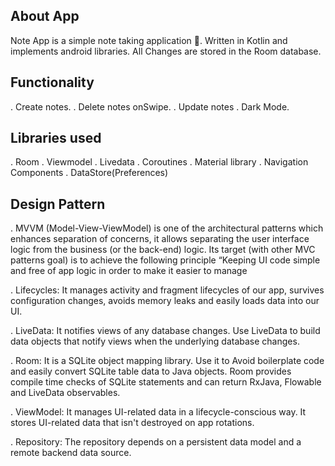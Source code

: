 

About App
-------------------------------------------------------

Note App is a simple note taking application 📝. Written in Kotlin and implements android libraries. All Changes are stored in the Room database.


Functionality
-------------------------------------------------------

. Create notes.
. Delete notes onSwipe.
. Update notes
. Dark Mode.

Libraries used
-------------------------------------------------------

. Room
. Viewmodel
. Livedata
. Coroutines
. Material library
. Navigation Components
. DataStore(Preferences)

Design Pattern
-------------------------------------------------------

. MVVM (Model-View-ViewModel) is one of the architectural patterns which enhances separation of concerns, 
it allows separating the user interface logic from the business (or the back-end) logic. 
Its target (with other MVC patterns goal) is to achieve the following principle
“Keeping UI code simple and free of app logic in order to make it easier to manage

. Lifecycles: It manages activity and fragment lifecycles of our app, survives configuration changes, avoids memory leaks and easily loads data into our UI.

. LiveData: It notifies views of any database changes. Use LiveData to build data objects that notify views when the underlying database changes.

. Room: It is a SQLite object mapping library. Use it to Avoid boilerplate code and easily convert SQLite table data to Java objects.
  Room provides compile time checks of SQLite statements and can return RxJava, Flowable and LiveData observables.

. ViewModel: It manages UI-related data in a lifecycle-conscious way. It stores UI-related data that isn't destroyed on app rotations.

. Repository: The repository depends on a persistent data model and a remote backend data source.

